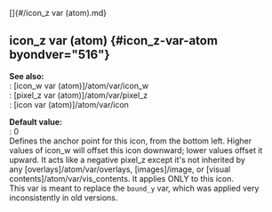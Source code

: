 []{#/icon_z var (atom).md}    
## icon_z var (atom) {#icon_z-var-atom byondver="516"}    
**See also:**    
:   [icon_w var (atom)]/atom/var/icon_w    
:   [pixel_z var (atom)]/atom/var/pixel_z    
:   [icon var (atom)]/atom/var/icon    
<!-- -->    
**Default value:**    
:   0    
Defines the anchor point for this icon, from the bottom left. Higher    
values of icon_w will offset this icon downward; lower values offset it    
upward. It acts like a negative pixel_z except it\'s not inherited by    
any [overlays]/atom/var/overlays, [images]/image, or [visual    
contents]/atom/var/vis_contents. It applies ONLY to this icon.    
This var is meant to replace the `bound_y` var, which was applied very    
inconsistently in old versions.  